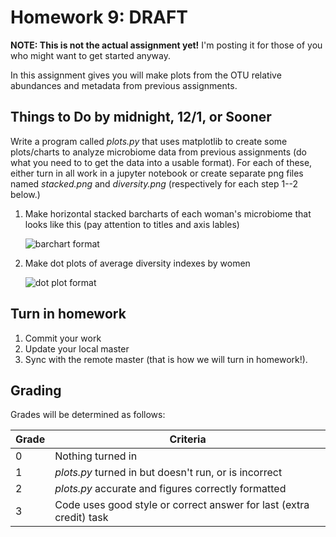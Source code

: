 # Homework 9: ****DRAFT**** 

**NOTE: This is not the actual assignment yet!** I'm posting it for those of you who might want to get started anyway.

In this assignment gives you will make plots from the OTU relative abundances and metadata from previous assignments. 

## Things to Do by midnight, **12/1**, or Sooner ##

Write a program called *plots.py* that uses matplotlib to create some plots/charts to analyze microbiome data from previous assignments (do what you need to to get the data into a usable format). For each of these, either turn in all work in a jupyter notebook or create separate png files named *stacked.png* and *diversity.png* (respectively for each step 1--2 below.)

1. Make horizontal stacked barcharts of each woman's microbiome that looks like this (pay attention to titles and axis lables)

	![barchart format](barchart.png)

2. Make dot plots of average diversity indexes by women

	![dot plot format](dotplot.png)

## Turn in homework
1. Commit your work
2. Update your local master
3. Sync with the remote master (that is how we will turn in homework!).
## Grading
Grades will be determined as follows:

Grade | Criteria 
-------- | --------------
0          | Nothing turned in
1          | *plots.py*  turned in but doesn't run, or is incorrect
2          | *plots.py* accurate and figures correctly formatted
3          | Code uses good style or correct answer for last (extra credit) task